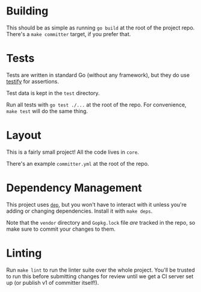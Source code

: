 # Building

This should be as simple as running `go build` at the root of the project repo.  There's a `make committer` target, if you prefer that.

# Tests

Tests are written in standard Go (without any framework), but they do use [testify](https://github.com/stretchr/testify) for assertions.

Test data is kept in the `test` directory.

Run all tests with `go test ./...` at the root of the repo.  For convenience, `make test` will do the same thing.

# Layout

This is a fairly small project!  All the code lives in `core`.

There's an example `committer.yml` at the root of the repo.

# Dependency Management

This project uses [`dep`](https://github.com/golang/dep), but you won't have to interact with it unless you're adding or changing dependencies.  Install it with `make deps`.

Note that the `vendor` directory and `Gopkg.lock` file *are* tracked in the repo, so make sure to commit your changes to them.

# Linting

Run `make lint` to run the linter suite over the whole project.  You'll be trusted to run this before submitting changes for review until we get a CI server set up (or publish v1 of committer itself!).
